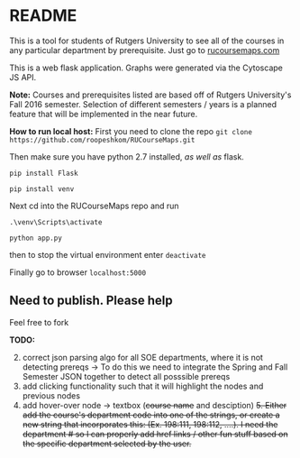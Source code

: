 README
=======
This is a tool for students of Rutgers University to see all of the courses in any particular department by prerequisite.
Just go to [rucoursemaps.com](https://rucoursemaps.com)

This is a web flask application.
Graphs were generated via the Cytoscape JS API.

**Note:** Courses and prerequisites listed are based off of Rutgers University's Fall 2016 semester. Selection of different semesters / years is a planned feature that will be implemented in the near future.


**How to run local host:**
First you need to clone the repo
`git clone https://github.com/roopeshkom/RUCourseMaps.git`

Then make sure you have python 2.7 installed, *as well as* flask.

`pip install Flask`

`pip install venv`

Next cd into the RUCourseMaps repo and run

`.\venv\Scripts\activate`

`python app.py`

then to stop the virtual environment enter `deactivate`

Finally go to browser
`localhost:5000`

**Need to publish. Please help**
--------------------------------
Feel free to fork

**TODO:**

  2. correct json parsing algo for all SOE departments, where it is not detecting prereqs
	-> To do this we need to integrate the Spring and Fall Semester JSON together to detect all posssible prereqs
  3. add clicking functionality such that it will highlight the nodes and previous nodes
  4. add hover-over node -> textbox (~~course name~~ and desciption)
  <del>5. Either add the course's department code into one of the strings, or create a new string that incorporates this: (Ex. 198:111, 198:112, ....). I need the department # so I can properly add href links / other fun stuff based on the specific department selected by the user.</del>
